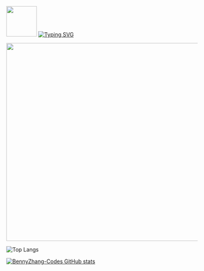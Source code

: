 <!--
<h1><img src="https://emojis.slackmojis.com/emojis/images/1531849430/4246/blob-sunglasses.gif?1531849430" width="30"/> Hey! Nice to see you.</h1>
-->


<p align="left">
  <!-- Typing SVG by DenverCoder1 - https://github.com/DenverCoder1/readme-typing-svg -->
  <a><img src="https://emojis.slackmojis.com/emojis/images/1531849430/4246/blob-sunglasses.gif?1531849430" width="80"/></a>
  <a href="https://git.io/typing-svg">
    <img src="https://readme-typing-svg.demolab.com?font=consolas&size=40&duration=1000&pause=1000&color=2D9CCD&center=true&width=435&height=60&lines=Hey%EF%BC%81;Nice+to+see+you%EF%BC%81" alt="Typing SVG" />
  </a>
</p>

<img src="https://cdn.pixabay.com/photo/2016/12/03/22/30/tiger-1880782_1280.png" width="520" class="centered">

![Top Langs](https://github-readme-stats.vercel.app/api/top-langs/?username=BennyZhang-Codes&layout=compact&theme=transparent)

[![BennyZhang-Codes GitHub stats](https://github-readme-stats.vercel.app/api?username=BennyZhang-Codes)](https://github.com/BennyZhang-Codes/BennyZhang-Codes)



<!--
**BennyZhang-Codes/BennyZhang-Codes** is a ✨ _special_ ✨ repository because its `README.md` (this file) appears on your GitHub profile.

Here are some ideas to get you started:

- 🔭 I’m currently working on ...
- 🌱 I’m currently learning ...
- 👯 I’m looking to collaborate on ...
- 🤔 I’m looking for help with ...
- 💬 Ask me about ...
- 📫 How to reach me: ...
- 😄 Pronouns: ...
- ⚡ Fun fact: ...
-->

